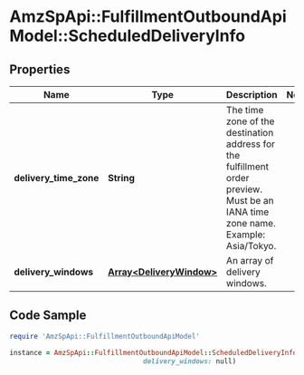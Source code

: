 # AmzSpApi::FulfillmentOutboundApiModel::ScheduledDeliveryInfo

## Properties

Name | Type | Description | Notes
------------ | ------------- | ------------- | -------------
**delivery_time_zone** | **String** | The time zone of the destination address for the fulfillment order preview. Must be an IANA time zone name. Example: Asia/Tokyo. | 
**delivery_windows** | [**Array&lt;DeliveryWindow&gt;**](DeliveryWindow.md) | An array of delivery windows. | 

## Code Sample

```ruby
require 'AmzSpApi::FulfillmentOutboundApiModel'

instance = AmzSpApi::FulfillmentOutboundApiModel::ScheduledDeliveryInfo.new(delivery_time_zone: null,
                                 delivery_windows: null)
```


